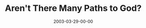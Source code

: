 ---
layout: message
category: message
series: "Go Ahead and Ask"
title: "Aren't There Many Paths to God?"
date: 2003-03-29-00-00
message_id: 233
audio: "http://s3.amazonaws.com/crossroads-media/media/legacy/mp3/GoAheadAndAsk_03-30-03-Many_Paths.mp3"
audio-duration: "37:49"
flag: "N"
---